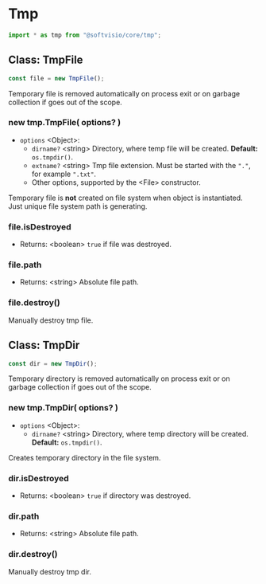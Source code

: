 # Tmp

```javascript
import * as tmp from "@softvisio/core/tmp";
```

## Class: TmpFile

```javascript
const file = new TmpFile();
```

Temporary file is removed automatically on process exit or on garbage collection if goes out of the scope.

### new tmp.TmpFile( options? )

-   `options` <Object\>:
    -   `dirname?` <string\> Directory, where temp file will be created. **Default:** `os.tmpdir()`.
    -   `extname?` <string\> Tmp file extension. Must be started with the `"."`, for example `".txt"`.
    -   Other options, supported by the <File\> constructor.

Temporary file is **not** created on file system when object is instantiated. Just unique file system path is generating.

### file.isDestroyed

-   Returns: <boolean\> `true` if file was destroyed.

### file.path

-   Returns: <string\> Absolute file path.

### file.destroy()

Manually destroy tmp file.

## Class: TmpDir

```javascript
const dir = new TmpDir();
```

Temporary directory is removed automatically on process exit or on garbage collection if goes out of the scope.

### new tmp.TmpDir( options? )

-   `options` <Object\>:
    -   `dirname?` <string\> Directory, where temp directory will be created. **Default:** `os.tmpdir()`.

Creates temporary directory in the file system.

### dir.isDestroyed

-   Returns: <boolean\> `true` if directory was destroyed.

### dir.path

-   Returns: <string\> Absolute file path.

### dir.destroy()

Manually destroy tmp dir.
